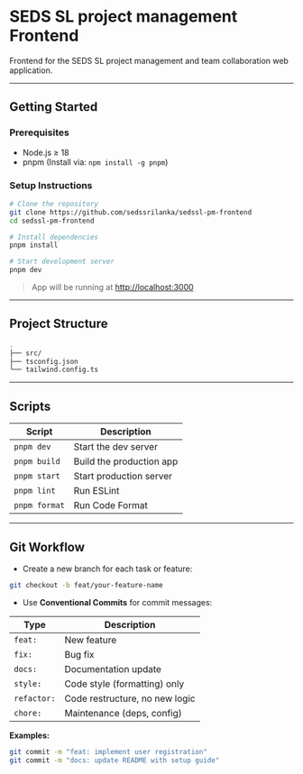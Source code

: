 # SEDS SL project management Frontend

Frontend for the SEDS SL project management and team collaboration web application.

---

## Getting Started

### Prerequisites

- Node.js ≥ 18
- pnpm (Install via: `npm install -g pnpm`)

### Setup Instructions

```bash
# Clone the repository
git clone https://github.com/sedssrilanka/sedssl-pm-frontend
cd sedssl-pm-frontend

# Install dependencies
pnpm install

# Start development server
pnpm dev
```

> App will be running at [http://localhost:3000](http://localhost:3000)

---

## Project Structure

```bash
.
├── src/
├── tsconfig.json
└── tailwind.config.ts
```

---

## Scripts

| Script        | Description              |
| ------------- | ------------------------ |
| `pnpm dev`    | Start the dev server     |
| `pnpm build`  | Build the production app |
| `pnpm start`  | Start production server  |
| `pnpm lint`   | Run ESLint               |
| `pnpm format` | Run Code Format          |

---

## Git Workflow

- Create a new branch for each task or feature:

```bash
git checkout -b feat/your-feature-name
```

- Use **Conventional Commits** for commit messages:

| Type        | Description                    |
| ----------- | ------------------------------ |
| `feat:`     | New feature                    |
| `fix:`      | Bug fix                        |
| `docs:`     | Documentation update           |
| `style:`    | Code style (formatting) only   |
| `refactor:` | Code restructure, no new logic |
| `chore:`    | Maintenance (deps, config)     |

**Examples:**

```bash
git commit -m "feat: implement user registration"
git commit -m "docs: update README with setup guide"
```
